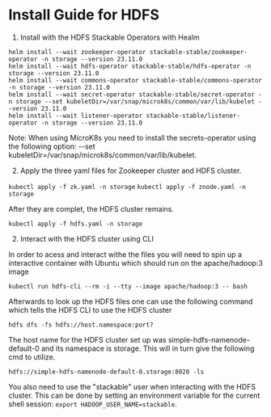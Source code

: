 

# Install Guide for HDFS

1. Install with the HDFS Stackable Operators with Healm

```
helm install --wait zookeeper-operator stackable-stable/zookeeper-operator -n storage --version 23.11.0
helm install --wait hdfs-operator stackable-stable/hdfs-operator -n storage --version 23.11.0
helm install --wait commons-operator stackable-stable/commons-operator -n storage --version 23.11.0
helm install --wait secret-operator stackable-stable/secret-operator -n storage --set kubeletDir=/var/snap/microk8s/common/var/lib/kubelet --version 23.11.0 
helm install --wait listener-operator stackable-stable/listener-operator -n storage --version 23.11.0
```
Note: When using MicroK8s you need to install the secrets-operator using the following option: --set kubeletDir=/var/snap/microk8s/common/var/lib/kubelet.

2. Apply the three yaml files for Zookeeper cluster and HDFS cluster.

`kubectl apply -f zk.yaml -n storage`
`kubectl apply -f znode.yaml -n storage`

After they are complet, the HDFS cluster remains.

`kubectl apply -f hdfs.yaml -n storage`

2. Interact with the HDFS cluster using CLI

In order to acess and interact withe the files you will need to spin up a interactive container with Ubuntu which should run on the apache/hadoop:3 image

`kubectl run hdfs-cli --rm -i --tty --image apache/hadoop:3 -- bash`

Afterwards to look up the HDFS files one can use the following command which tells the HDFS CLI to use the HDFS cluster

`hdfs dfs -fs hdfs://host.namespace:port?`

The host name for the HDFS cluster set up was simple-hdfs-namenode-default-0 and its namespace is storage. This will in turn give the following cmd to utilize.

`hdfs://simple-hdfs-namenode-default-0.storage:8020 -ls`

You also need to use the "stackable" user when interacting with the HDFS cluster. This can be done by setting an environment variable for the current shell session:
`export HADOOP_USER_NAME=stackable`.